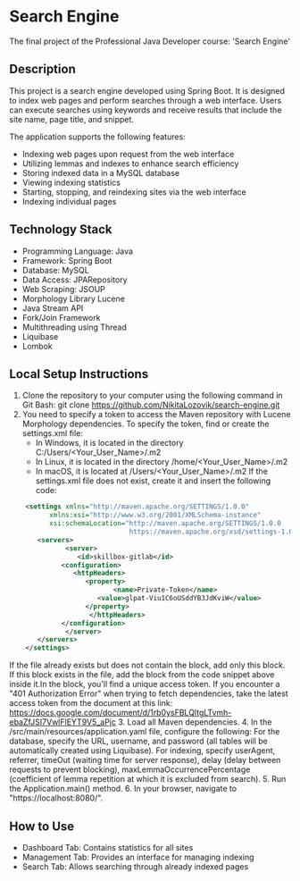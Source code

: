 # Search Engine

The final project of the Professional Java Developer course: 'Search Engine'

## Description

This project is a search engine developed using Spring Boot. It is designed to index web pages and perform searches through a web interface. Users can execute searches using keywords and receive results that include the site name, page title, and snippet.

The application supports the following features:
- Indexing web pages upon request from the web interface
- Utilizing lemmas and indexes to enhance search efficiency
- Storing indexed data in a MySQL database
- Viewing indexing statistics
- Starting, stopping, and reindexing sites via the web interface
- Indexing individual pages

## Technology Stack

- Programming Language: Java
- Framework: Spring Boot
- Database: MySQL
- Data Access: JPARepository
- Web Scraping: JSOUP
- Morphology Library Lucene
- Java Stream API
- Fork/Join Framework
- Multithreading using Thread
- Liquibase
- Lombok

## Local Setup Instructions

1. Clone the repository to your computer using the following command in Git Bash:
	git clone https://github.com/NikitaLozovik/search-engine.git
2. You need to specify a token to access the Maven repository with Lucene Morphology dependencies. To specify the token, find or create the settings.xml file:
	- In Windows, it is located in the directory C:/Users/<Your_User_Name>/.m2
	- In Linux, it is located in the directory /home/<Your_User_Name>/.m2
	- In macOS, it is located at /Users/<Your_User_Name>/.m2
If the settings.xml file does not exist, create it and insert the following code:
``` xml
	<settings xmlns="http://maven.apache.org/SETTINGS/1.0.0"
          xmlns:xsi="http://www.w3.org/2001/XMLSchema-instance"
          xsi:schemaLocation="http://maven.apache.org/SETTINGS/1.0.0
                              https://maven.apache.org/xsd/settings-1.0.0.xsd">
 	   <servers>
    	      <server>
      	         <id>skillbox-gitlab</id>
      		 <configuration>
        	    <httpHeaders>
        	       <property>
            	          <name>Private-Token</name>
            		  <value>glpat-Viu1C6oUSddYB3JdKviW</value>
          	       </property>
                    </httpHeaders>
      		 </configuration>
    	      </server>
  	   </servers>
	</settings>
```
If the file already exists but does not contain the <servers> block, add only this block. If this block exists in the file, add the <server> block from the code snippet above inside it.In the <value> block, you'll find a unique access token. If you encounter a "401 Authorization Error" when trying to fetch dependencies, take the latest access token from the document at this link: https://docs.google.com/document/d/1rb0ysFBLQltgLTvmh-ebaZfJSI7VwlFlEYT9V5_aPjc
3. Load all Maven dependencies.
4. In the /src/main/resources/application.yaml file, configure the following:
For the database, specify the URL, username, and password (all tables will be automatically created using Liquibase).
For indexing, specify userAgent, referrer, timeOut (waiting time for server response), delay (delay between requests to prevent blocking), maxLemmaOccurrencePercentage (coefficient of lemma repetition at which it is excluded from search).
5. Run the Application.main() method.
6. In your browser, navigate to "https://localhost:8080/".

## How to Use

- Dashboard Tab: Contains statistics for all sites
- Management Tab: Provides an interface for managing indexing
- Search Tab: Allows searching through already indexed pages
